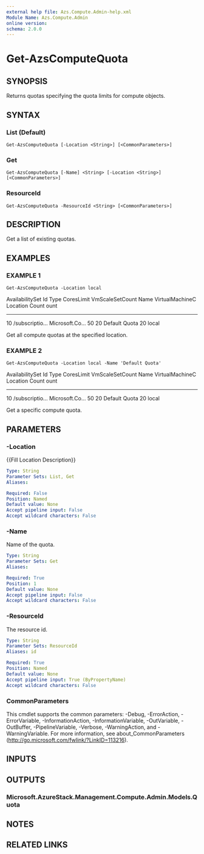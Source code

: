 ```yaml
---
external help file: Azs.Compute.Admin-help.xml
Module Name: Azs.Compute.Admin
online version:
schema: 2.0.0
---
```


# Get-AzsComputeQuota

## SYNOPSIS
Returns quotas specifying the quota limits for compute objects.

## SYNTAX

### List (Default)
```
Get-AzsComputeQuota [-Location <String>] [<CommonParameters>]
```

### Get
```
Get-AzsComputeQuota [-Name] <String> [-Location <String>] [<CommonParameters>]
```

### ResourceId
```
Get-AzsComputeQuota -ResourceId <String> [<CommonParameters>]
```

## DESCRIPTION
Get a list of existing quotas.

## EXAMPLES

### EXAMPLE 1
```
Get-AzsComputeQuota -Location local
```

AvailabilitySet Id              Type            CoresLimit      VmScaleSetCount Name            VirtualMachineC Location
Count                                                                                           ount
--------------- --              ----            ----------      --------------- ----            --------------- --------
10              /subscriptio...
Microsoft.Co...
50              20              Default Quota   20              local

Get all compute quotas at the specified location.

### EXAMPLE 2
```
Get-AzsComputeQuota -Location local -Name 'Default Quota'
```

AvailabilitySet Id              Type            CoresLimit      VmScaleSetCount Name            VirtualMachineC Location
Count                                                                                           ount
--------------- --              ----            ----------      --------------- ----            --------------- --------
10              /subscriptio...
Microsoft.Co...
50              20              Default Quota   20              local

Get a specific compute quota.

## PARAMETERS

### -Location
{{Fill Location Description}}

```yaml
Type: String
Parameter Sets: List, Get
Aliases:

Required: False
Position: Named
Default value: None
Accept pipeline input: False
Accept wildcard characters: False
```

### -Name
Name of the quota.

```yaml
Type: String
Parameter Sets: Get
Aliases:

Required: True
Position: 1
Default value: None
Accept pipeline input: False
Accept wildcard characters: False
```

### -ResourceId
The resource id.

```yaml
Type: String
Parameter Sets: ResourceId
Aliases: id

Required: True
Position: Named
Default value: None
Accept pipeline input: True (ByPropertyName)
Accept wildcard characters: False
```

### CommonParameters
This cmdlet supports the common parameters: -Debug, -ErrorAction, -ErrorVariable, -InformationAction, -InformationVariable, -OutVariable, -OutBuffer, -PipelineVariable, -Verbose, -WarningAction, and -WarningVariable. For more information, see about_CommonParameters (http://go.microsoft.com/fwlink/?LinkID=113216).

## INPUTS

## OUTPUTS

### Microsoft.AzureStack.Management.Compute.Admin.Models.Quota

## NOTES

## RELATED LINKS

